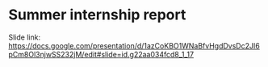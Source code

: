 # **Summer internship report**

Slide link: https://docs.google.com/presentation/d/1azCoKBO1WNaBfvHgdDvsDc2JI6pCm8Ol3njwSS232jM/edit#slide=id.g22aa034fcd8_1_17